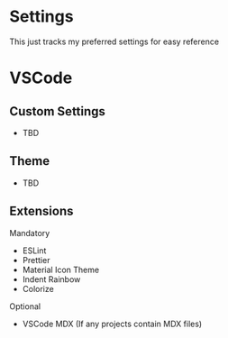 # Settings

This just tracks my preferred settings for easy reference

# VSCode

## Custom Settings

- TBD

## Theme

- TBD

## Extensions

Mandatory

- ESLint
- Prettier
- Material Icon Theme
- Indent Rainbow
- Colorize

Optional

- VSCode MDX (If any projects contain MDX files)
